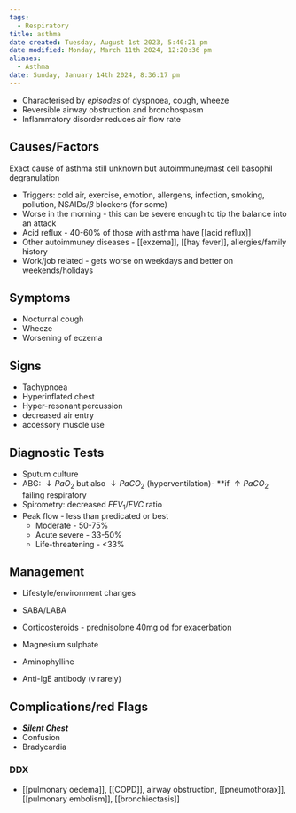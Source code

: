 ```yaml
---
tags:
  - Respiratory
title: asthma
date created: Tuesday, August 1st 2023, 5:40:21 pm
date modified: Monday, March 11th 2024, 12:20:36 pm
aliases:
  - Asthma
date: Sunday, January 14th 2024, 8:36:17 pm
---
```


- Characterised by _episodes_ of dyspnoea, cough, wheeze
- Reversible airway obstruction and bronchospasm
- Inflammatory disorder reduces air flow rate

## Causes/Factors

Exact cause of asthma still unknown but autoimmune/mast cell basophil degranulation

- Triggers: cold air, exercise, emotion, allergens, infection, smoking, pollution, NSAIDs/$\beta$ blockers (for some)
- Worse in the morning - this can be severe enough to tip the balance into an attack
- Acid reflux - 40-60% of those with asthma have [[acid reflux]]
- Other autoimmuney diseases - [[exzema]], [[hay fever]], allergies/family history
- Work/job related - gets worse on weekdays and better on weekends/holidays

## Symptoms

- Nocturnal cough
- Wheeze
- Worsening of eczema

## Signs

- Tachypnoea
- Hyperinflated chest
- Hyper-resonant percussion
- decreased air entry
- accessory muscle use

## Diagnostic Tests

- Sputum culture
- ABG: $\downarrow PaO_2$ but also $\downarrow PaCO_2$ (hyperventilation)- \*\*if $\uparrow PaCO_2$ failing respiratory
- Spirometry: decreased $FEV_1/FVC$ ratio
- Peak flow - less than predicated or best
	- Moderate - 50-75%
	- Acute severe - 33-50%
	- Life-threatening - <33%

## Management

- Lifestyle/environment changes
- SABA/LABA
- Corticosteroids - prednisolone 40mg od for exacerbation  

- Magnesium sulphate
- Aminophylline
- Anti-IgE antibody (v rarely)

## Complications/red Flags

- **_Silent Chest_**
- Confusion
- Bradycardia

### DDX

- [[pulmonary oedema]], [[COPD]], airway obstruction, [[pneumothorax]], [[pulmonary embolism]], [[bronchiectasis]]
